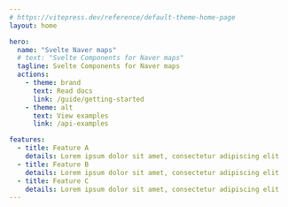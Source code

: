 ```yaml
---
# https://vitepress.dev/reference/default-theme-home-page
layout: home

hero:
  name: "Svelte Naver maps"
  # text: "Svelte Components for Naver maps"
  tagline: Svelte Components for Naver maps
  actions:
    - theme: brand
      text: Read docs
      link: /guide/getting-started
    - theme: alt
      text: View examples
      link: /api-examples

features:
  - title: Feature A
    details: Lorem ipsum dolor sit amet, consectetur adipiscing elit
  - title: Feature B
    details: Lorem ipsum dolor sit amet, consectetur adipiscing elit
  - title: Feature C
    details: Lorem ipsum dolor sit amet, consectetur adipiscing elit
---
```


